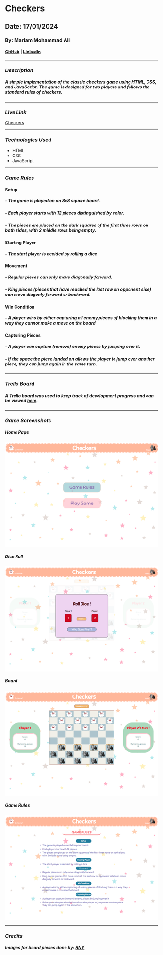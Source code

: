 # Checkers

## Date: 17/01/2024

### By: Mariam Mohammad Ali

#### [GitHub](https://github.com/MariamBaloch) | [LinkedIn](https://www.linkedin.com/in/mariam-mohammad-ali-baloch/)

---

### **_Description_**

##### A simple implementation of the classic checkers game using HTML, CSS, and JavaScript. The game is designed for two players and follows the standard rules of checkers.

---

### **_Live Link_**

[Checkers](https://goated-checkers.surge.sh/)

---

### **_Technologies Used_**

- HTML
- CSS
- JavaScript

---

### **_Game Rules_**

#### Setup

##### - The game is played on an 8x8 square board.

##### - Each player starts with 12 pieces distinguished by color.

##### - The pieces are placed on the dark squares of the first three rows on both sides, with 2 middle rows being empty.

#### Starting Player

##### - The start player is decided by rolling a dice

#### Movement

##### - Regular pieces can only move diagonally forward.

##### - King pieces (pieces that have reached the last row on opponent side) can move diagonly forward or backward.

#### Win Condition

##### - A player wins by either capturing all enemy pieces of blocking them in a way they cannot make a move on the board

#### Capturing Pieces

##### - A player can capture (remove) enemy pieces by jumping over it.

##### - If the space the piece landed on allows the player to jump over another piece, they can jump again in the same turn.

---

### **_Trello Board_**

##### A Trello board was used to keep track of development progress and can be viewed [here](https://trello.com/b/dWeCQEiI/checkers-project).

---

### **_Game Screenshots_**

##### Home Page

![Home Page](images/home-page.png)

##### Dice Roll

![Dice Roll](images/dice-roll.png)

##### Board

![Board](images/board.png)

##### Game Rules

![Game Rules](images/game-rules.png)

---

### **_Credits_**

##### Images for board pieces done by: [RNY](https://github.com/RNY9999)
